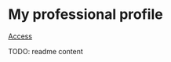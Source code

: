 My professional profile
=======================

[Access](http://danilojrr.github.io/)

TODO: readme content
